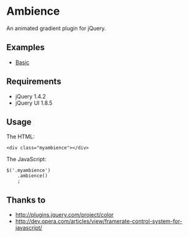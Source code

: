 Ambience
===========

An animated gradient plugin for jQuery.


Examples
--------------

- [Basic](http://christophercliff.github.com/ambience/ "Basic")


Requirements
-------------

- jQuery 1.4.2
- jQuery UI 1.8.5


Usage
----------------

The HTML:

    <div class="myambience"></div>

The JavaScript:

    $('.myambience')
        .ambience()
        ;


Thanks to
----------------

- http://plugins.jquery.com/project/color
- http://dev.opera.com/articles/view/framerate-control-system-for-javascript/ 
